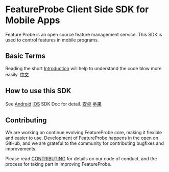 # FeatureProbe Client Side SDK for Mobile Apps

Feature Probe is an open source feature management service. This SDK is used to control features in mobile programs.

## Basic Terms

Reading the short [Introduction](https://docs.featureprobe.io/reference/sdk-introduction) will help to understand the code blow more easily. [中文](https://docs.featureprobe.io/zh-CN/reference/sdk-introduction)

## How to use this SDK

See [Android](https://docs.featureprobe.io/how-to/Client-Side%20SDKs/android-sdk) [iOS](https://docs.featureprobe.io/how-to/Client-Side%20SDKs/ios-sdk) SDK Doc for detail. [安卓](https://docs.featureprobe.io/zh-CN/how-to/Client-Side%20SDKs/android-sdk) [苹果](https://docs.featureprobe.io/zh-CN/how-to/Client-Side%20SDKs/ios-sdk)

## Contributing

We are working on continue evolving FeatureProbe core, making it flexible and easier to use.
Development of FeatureProbe happens in the open on GitHub, and we are grateful to the
community for contributing bugfixes and improvements.

Please read [CONTRIBUTING](https://github.com/FeatureProbe/featureprobe/blob/master/CONTRIBUTING.md)
for details on our code of conduct, and the process for taking part in improving FeatureProbe.
